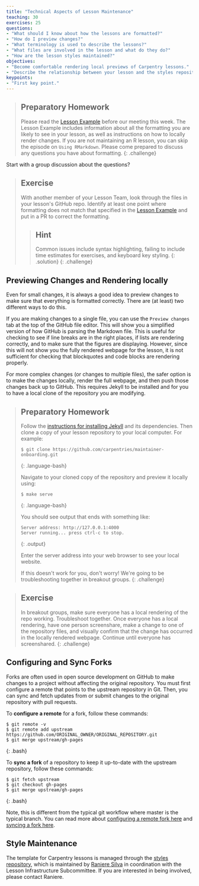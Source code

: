 ```yaml
---
title: "Technical Aspects of Lesson Maintenance"
teaching: 30
exercises: 25
questions:
- "What should I know about how the lessons are formatted?"
- "How do I preview changes?"
- "What terminology is used to describe the lessons?"
- "What files are involved in the lesson and what do they do?"
- "How are the lesson styles maintained?"
objectives:
- "Become comfortable rendering local previews of Carpentry lessons."
- "Describe the relationship between your lesson and the styles repository."
keypoints:
- "First key point."
---
```


> ## Preparatory Homework
> Please read the [Lesson Example](http://swcarpentry.github.io/lesson-example/) before our meeting this week.
> The Lesson Example includes information about all the formatting
> you are likely to see in your lesson, as well as instructions
> on how to locally render changes. If you are not maintaining an
> R lesson, you can skip the episode on `Using RMarkdown`. Please
> come prepared to discuss any questions you have about formatting.
{: .challenge}

Start with a group discussion about the questions?

> ## Exercise
> With another member of your Lesson Team, look through the files
> in your lesson's GitHub repo. Identify at least one point where
> formatting does not match that specified in the [Lesson Example](http://swcarpentry.github.io/lesson-example/)
> and put in a PR to correct the formatting.
> > ## Hint
> > Common issues include syntax highlighting,
> > failing to include time estimates for exercises, and keyboard key
> > styling.
> {: .solution}
{: .challenge}

## Previewing Changes and Rendering locally

Even for small changes, it is always a good idea to preview changes
to make sure that everything is formatted correctly. There are
(at least) two different ways to do this.

If you are making changes to a single file, you can use
the `Preview changes` tab at the top of the GitHub file editor. This
will show you a simplified version of how GitHub is parsing the
Markdown file. This is useful for checking to see if line breaks are
in the right places, if lists are rendering correctly, and
to make sure that the figures are displaying. However, since this
will not show you the fully rendered webpage for the lesson, it is
not sufficient for checking that blockquotes and code blocks are
rendering properly.

For more complex changes (or changes to multiple files), the safer
option is to make the changes locally, render the full webpage, and then
push those changes back up to GitHub. This requires Jekyll to be
installed and for you to have a local clone of the repository you
are modifying.

> ## Preparatory Homework
> Follow the [instructions for installing Jekyll](http://swcarpentry.github.io/lesson-example/setup#optional-jekyll-setup-for-lesson-development) and its dependencies.
> Then clone a copy of your lesson repository to your local computer. For example:
>
> ~~~
> $ git clone https://github.com/carpentries/maintainer-onboarding.git
> ~~~
> {: .language-bash}
>
> Navigate to your cloned copy of the repository and preview it
> locally using:
>
> ~~~
> $ make serve
> ~~~
> {: .language-bash}
>
> You should see output that ends with something like:
>
> ~~~
> Server address: http://127.0.0.1:4000
> Server running... press ctrl-c to stop.
> ~~~
> {: .output}
>
> Enter the server address into your web browser to see your local
> website.
>
> If this doesn't work for you, don't worry! We're going to be
> troubleshooting together in breakout groups.
{: .challenge}

> ## Exercise
> In breakout groups, make sure everyone has a local rendering of the
> repo working. Troubleshoot together. Once everyone has a local
> rendering, have one person screenshare, make a change to one of the
> repository files, and visually confirm that the change has occurred
> in the locally rendered webpage. Continue until everyone has
> screenshared.
{: .challenge}

## Configuring and Sync Forks

Forks are often used in open source development on GitHub 
to make changes to a project without affecting the original repository. 
You must first configure a remote that points to the upstream repository in Git.
Then, you can sync and fetch updates from or 
submit changes to the original repository with pull requests. 

To **configure a remote** for a fork, follow these commands:

~~~
$ git remote -v
$ git remote add upstream https://github.com/ORIGINAL_OWNER/ORIGINAL_REPOSITORY.git
$ git merge upstream/gh-pages
~~~
{: .bash}

To **sync a fork** of a repository to keep it up-to-date 
with the upstream repository, follow these commands:

~~~
$ git fetch upstream
$ git checkout gh-pages
$ git merge upstream/gh-pages
~~~
{: .bash}

Note, this is different from the typical git workflow 
where master is the typical branch. 
You can read more about [configuring a remote fork here](https://help.github.com/articles/configuring-a-remote-for-a-fork/) and [syncing a fork here](https://help.github.com/articles/syncing-a-fork/).


## Style Maintenance

The template for Carpentry lessons is managed through the [styles repository](https://github.com/swcarpentry/styles), which is
maintained by [Raniere Silva](https://github.com/rgaiacs) in
coordination with the Lesson Infrastructure Subcommittee. If you
are interested in being involved, please contact Raniere.

